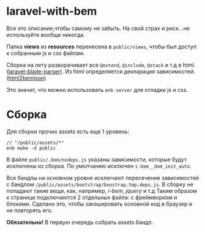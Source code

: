 # laravel-with-bem

Все это описание,чтобы самому не забыть. На свой страх и риск...не используйте вообще никогда. 

Папка **views** из **resources** перенесена в `public/views`, чтобы был доступ к собранным js и css файлам.

Сборка на лету разворачивает все `@extend`, `@include`, `@stack` и т.д в html. ([laravel-blade-parser](https://github.com/pbelyaev/laravel-blade-parser)).
Из html определяется декларация зависимостей. ([html2bemjson](https://github.com/bem-contrib/html2bemjson))

Это значит, что можно использовать `enb server` для отладки js и css.

# Сборка

Для сборки прочих assets есть еще 1 уровень:


    // "/public/assets/*"
    enb make -d public

В файле `public/.bem/nodeps.js` указаны зависимости, которые будут исключены  из сборка. По умолчанию исключен `i-bem__dom_init_auto`.

Все бандлы на основном уровне исключают пересечение зависимостей с бандлом `/public/assets/bootstrap/boostrap.tmp.deps.js`. В сборку не попадают такие вещи, как, например, *i-bem*, *jquery* и т.д Таким образом к странице подключаются 2 отдельных файла: с фреймворком и блоками. Сделано это, чтобы закэшировать основной код в браузер и не повторять его.

**Обязательно!** В первую очередь собрать assets бандл. 

